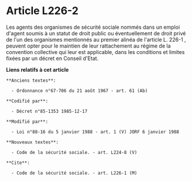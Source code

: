 # Article L226-2

Les agents des organismes de sécurité sociale nommés dans un emploi d'agent soumis à un statut de droit public ou
éventuellement de droit privé de l'un des organismes mentionnés au premier alinéa de l'article L.
226-1                         , peuvent opter pour le maintien de leur rattachement au régime de la convention collective qui
leur est applicable, dans les conditions et limites fixées par un décret en Conseil d'Etat.

**Liens relatifs à cet article**

	**Anciens textes**:

	  - Ordonnance n°67-706 du 21 août 1967 - art. 61 (Ab)

	**Codifié par**:

	  - Décret n°85-1353 1985-12-17

	**Modifié par**:

	  - Loi n°88-16 du 5 janvier 1988 - art. 1 (V) JORF 6 janvier 1988

	**Nouveaux textes**:

	  - Code de la sécurité sociale. - art. L224-8 (V)

	**Cite**:

	  - Code de la sécurité sociale. - art. L226-1 (M)
